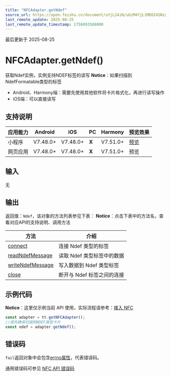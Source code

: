 ```yaml
---
title: "NFCAdapter.getNdef"
source_url: https://open.feishu.cn/document/uYjL24iN/uUzM4YjL1MDO24SNzgjN/nfcadapter_getndef
last_remote_update: 2025-08-25
last_remote_update_timestamp: 1756093588000
---
```

最后更新于 2025-08-25

# NFCAdapter.getNdef()

获取Ndef实例，实例支持NDEF标签的读写
**Notice**：如果扫描到NdefFormatable类型的标签
  - Android、Harmony端：需要先使用其他软件将卡片格式化，再进行读写操作
  - iOS端：可以直接读写

## 支持说明

应用能力 | Android | iOS | PC | Harmony | 预览效果
--- | --- | --- | --- | --- | ---
小程序 | V7.48.0+ | V7.48.0+ | **X** | V7.51.0+ | [预览](https://applink.feishu.cn/client/mini_program/open?appId=cli_9dff7f6ae02ad104&path=%2Fpage%2FAPI%2Fpages%2Fnfc%2Fnfc)
网页应用 | V7.48.0+ | V7.48.0+ | **X** | V7.51.0+ | 预览

## 输入
无

## 输出

返回值：`Ndef`，该对象的方法列表参见下表：
**Notice**：点击下表中的方法名，查看对应API的支持说明、调用方法

方法 | 介绍
--- | ---
[connect](https://open.feishu.cn/document/uYjL24iN/uQzM4YjL0MDO24CNzgjN/ndef/ndef_connect) | 连接 Ndef 类型的标签
[readNdefMessage](https://open.feishu.cn/document/uYjL24iN/uQzM4YjL0MDO24CNzgjN/ndef/ndef_readndefmessage) | 读取 Ndef 类型标签中的数据
[writeNdefMessage](https://open.feishu.cn/document/uYjL24iN/uQzM4YjL0MDO24CNzgjN/ndef/ndef_writendefmessage) | 写入数据到 Ndef 类型标签
[close](https://open.feishu.cn/document/uYjL24iN/uQzM4YjL0MDO24CNzgjN/ndef/ndef_close) | 断开与 Ndef 标签之间的连接

## 示例代码
**Notice**：这里仅示例当前 API 使用，实际流程请参考：[接入 NFC](https://open.feishu.cn/document/uYjL24iN/ugTN4YjL4UDO24CO1gjN)

```js
const adapter = tt.getNFCAdapter();
//请先确保扫描到NDEF类型卡片
const ndef = adapter.getNdef();
```

## 错误码
`fail`返回对象中会包含[errno属性](https://open.feishu.cn/document/uYjL24iN/uAjMuAjMuAjM/errno)，代表错误码。

通用错误码可参见 [NFC API 错误码](https://open.feishu.cn/document/uYjL24iN/uQzM4YjL0MDO24CNzgjN/nfc-error-codes)
